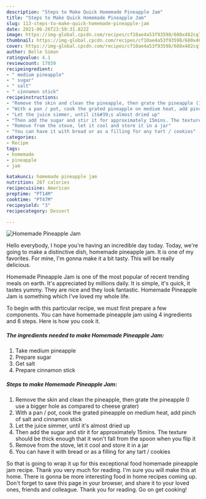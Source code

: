 ```yaml
---
description: "Steps to Make Quick Homemade Pineapple Jam"
title: "Steps to Make Quick Homemade Pineapple Jam"
slug: 113-steps-to-make-quick-homemade-pineapple-jam
date: 2021-06-26T23:59:31.822Z
image: https://img-global.cpcdn.com/recipes/cf10ae4a53f93598/680x482cq70/homemade-pineapple-jam-recipe-main-photo.jpg
thumbnail: https://img-global.cpcdn.com/recipes/cf10ae4a53f93598/680x482cq70/homemade-pineapple-jam-recipe-main-photo.jpg
cover: https://img-global.cpcdn.com/recipes/cf10ae4a53f93598/680x482cq70/homemade-pineapple-jam-recipe-main-photo.jpg
author: Belle Simon
ratingvalue: 4.1
reviewcount: 17039
recipeingredient:
- " medium pineapple"
- " sugar"
- " salt"
- " cinnamon stick"
recipeinstructions:
- "Remove the skin and clean the pineapple, then grate the pineapple (I use a bigger hole as compared to cheese grater)"
- "With a pan / pot, cook the grated pineapple on medium heat, add pinch of salt and cinnamon stick"
- "Let the juice simmer, until it&#39;s almost dried up"
- "Then add the sugar and stir it for approximately 15mins. The texture should be thick enough that it won&#39;t fall from the spoon when you flip it"
- "Remove from the stove, let it cool and store it in a jar"
- "You can have it with bread or as a filling for any tart / cookies"
categories:
- Recipe
tags:
- homemade
- pineapple
- jam

katakunci: homemade pineapple jam 
nutrition: 267 calories
recipecuisine: American
preptime: "PT14M"
cooktime: "PT47M"
recipeyield: "3"
recipecategory: Dessert

---
```



![Homemade Pineapple Jam](https://img-global.cpcdn.com/recipes/cf10ae4a53f93598/680x482cq70/homemade-pineapple-jam-recipe-main-photo.jpg)

Hello everybody, I hope you're having an incredible day today. Today, we're going to make a distinctive dish, homemade pineapple jam. It is one of my favorites. For mine, I'm gonna make it a bit tasty. This will be really delicious.

Homemade Pineapple Jam is one of the most popular of recent trending meals on earth. It's appreciated by millions daily. It is simple, it's quick, it tastes yummy. They are nice and they look fantastic. Homemade Pineapple Jam is something which I've loved my whole life.




To begin with this particular recipe, we must first prepare a few components. You can have homemade pineapple jam using 4 ingredients and 6 steps. Here is how you cook it.

<!--inarticleads1-->

##### The ingredients needed to make Homemade Pineapple Jam:

1. Take  medium pineapple
1. Prepare  sugar
1. Get  salt
1. Prepare  cinnamon stick




<!--inarticleads2-->

##### Steps to make Homemade Pineapple Jam:

1. Remove the skin and clean the pineapple, then grate the pineapple (I use a bigger hole as compared to cheese grater)
1. With a pan / pot, cook the grated pineapple on medium heat, add pinch of salt and cinnamon stick
1. Let the juice simmer, until it&#39;s almost dried up
1. Then add the sugar and stir it for approximately 15mins. The texture should be thick enough that it won&#39;t fall from the spoon when you flip it
1. Remove from the stove, let it cool and store it in a jar
1. You can have it with bread or as a filling for any tart / cookies




So that is going to wrap it up for this exceptional food homemade pineapple jam recipe. Thank you very much for reading. I'm sure you will make this at home. There is gonna be more interesting food in home recipes coming up. Don't forget to save this page in your browser, and share it to your loved ones, friends and colleague. Thank you for reading. Go on get cooking!
